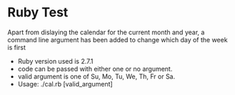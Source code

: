 # Ruby Test
Apart from dislaying the calendar for the current month and year, a command line argument
has been added to change which day of the week is first

- Ruby version used is 2.7.1
- code can be passed with either one or no argument.
- valid argument is one of Su, Mo, Tu, We, Th, Fr or Sa.
- Usage: ./cal.rb [valid_argument]
